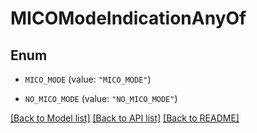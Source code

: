 # MICOModeIndicationAnyOf

## Enum


* `MICO_MODE` (value: `"MICO_MODE"`)

* `NO_MICO_MODE` (value: `"NO_MICO_MODE"`)


[[Back to Model list]](../README.md#documentation-for-models) [[Back to API list]](../README.md#documentation-for-api-endpoints) [[Back to README]](../README.md)


